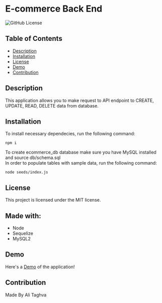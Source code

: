 # E-commerce Back End
![GitHub License](https://img.shields.io/badge/License-MIT-success)

## Table of Contents
* [Description](#description)
* [Installation](#installation)
* [License](#license)
* [Demo](#demo)
* [Contribution](#contribution)

## Description
This application allows you to make request to API endpoint to CREATE, UPDATE, READ, DELETE data from database.

## Installation
To install necessary dependecies, run the following command:

```
npm i
```

To create ecommerce_db database make sure you have MySQL installed and source db/schema.sql<br />
In order to populate tables with sample data, run the following command:

```
node seeds/index.js
```


## License
This project is licensed under the MIT license.

## Made with:
- Node
- Sequelize
- MySQL2

## Demo
Here's a [Demo](https://youtu.be/2F1ChN1Xuac) of the application!

## Contribution
Made By Ali Taghva

